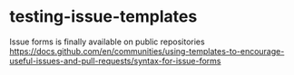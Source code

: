 # testing-issue-templates
Issue forms is finally available on public repositories https://docs.github.com/en/communities/using-templates-to-encourage-useful-issues-and-pull-requests/syntax-for-issue-forms

